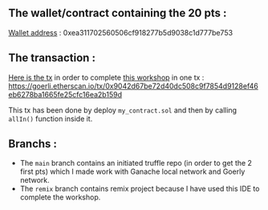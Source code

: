## The wallet/contract containing the 20 pts :
[Wallet address](https://goerli.etherscan.io/token/0x09f14a40fd672b5b056ff8b5c343498452cac4b2?a=0xea311702560506cf918277b5d9038c1d777be753) : 0xea311702560506cf918277b5d9038c1d777be753

## The transaction :
[Here is the tx](https://goerli.etherscan.io/tx/0x9042d67be72d40dc508c9f7854d9128ef46eb6278ba1665fe25cfc16ea2b159d) in order to complete [this workshop](https://github.com/l-henri/erc20-101)  in one tx :
https://goerli.etherscan.io/tx/0x9042d67be72d40dc508c9f7854d9128ef46eb6278ba1665fe25cfc16ea2b159d

This tx has been done by deploy `my_contract.sol` and then by calling `allIn()` function inside it.

## Branchs :
- The `main` branch contains an initiated truffle repo (in order to get the 2 first pts) which I made work with Ganache local network and Goerly network.
- The `remix` branch contains remix project because I have used this IDE to complete the workshop.
